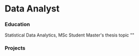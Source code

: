 # Data Analyst

### Education
Statistical Data Analytics, MSc Student
Master's thesis topic ""

### Projects
